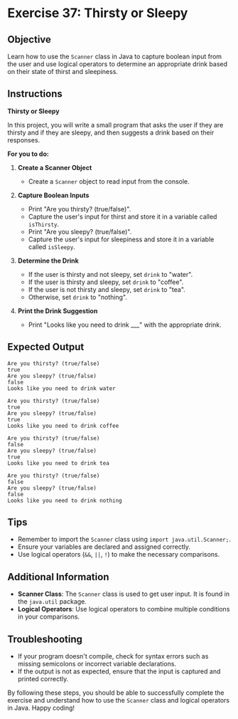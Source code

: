 # Exercise 37: Thirsty or Sleepy

## Objective
Learn how to use the `Scanner` class in Java to capture boolean input from the user and use logical operators to determine an appropriate drink based on their state of thirst and sleepiness.

## Instructions

**Thirsty or Sleepy**

In this project, you will write a small program that asks the user if they are thirsty and if they are sleepy, and then suggests a drink based on their responses.

**For you to do:**

1. **Create a Scanner Object**
    - Create a `Scanner` object to read input from the console.

2. **Capture Boolean Inputs**
    - Print "Are you thirsty? (true/false)".
    - Capture the user's input for thirst and store it in a variable called `isThirsty`.
    - Print "Are you sleepy? (true/false)".
    - Capture the user's input for sleepiness and store it in a variable called `isSleepy`.

3. **Determine the Drink**
    - If the user is thirsty and not sleepy, set `drink` to "water".
    - If the user is thirsty and sleepy, set `drink` to "coffee".
    - If the user is not thirsty and sleepy, set `drink` to "tea".
    - Otherwise, set `drink` to "nothing".

4. **Print the Drink Suggestion**
    - Print "Looks like you need to drink ___" with the appropriate drink.

## Expected Output
```
Are you thirsty? (true/false)
true
Are you sleepy? (true/false)
false
Looks like you need to drink water
```

```
Are you thirsty? (true/false)
true
Are you sleepy? (true/false)
true
Looks like you need to drink coffee
```

```
Are you thirsty? (true/false)
false
Are you sleepy? (true/false)
true
Looks like you need to drink tea
```

```
Are you thirsty? (true/false)
false
Are you sleepy? (true/false)
false
Looks like you need to drink nothing
```

## Tips
- Remember to import the `Scanner` class using `import java.util.Scanner;`.
- Ensure your variables are declared and assigned correctly.
- Use logical operators (`&&`, `||`, `!`) to make the necessary comparisons.

## Additional Information
- **Scanner Class**: The `Scanner` class is used to get user input. It is found in the `java.util` package.
- **Logical Operators**: Use logical operators to combine multiple conditions in your comparisons.

## Troubleshooting
- If your program doesn't compile, check for syntax errors such as missing semicolons or incorrect variable declarations.
- If the output is not as expected, ensure that the input is captured and printed correctly.

By following these steps, you should be able to successfully complete the exercise and understand how to use the `Scanner` class and logical operators in Java. Happy coding!
